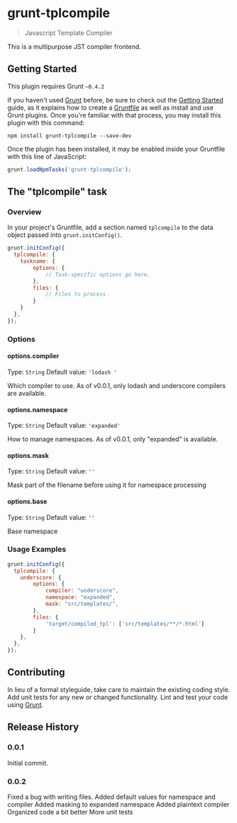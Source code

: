 # grunt-tplcompile

> Javascript Template Compiler

This is a multipurpose JST compiler frontend.

## Getting Started
This plugin requires Grunt `~0.4.2`

If you haven't used [Grunt](http://gruntjs.com/) before, be sure to check out the [Getting Started](http://gruntjs.com/getting-started) guide, as it explains how to create a [Gruntfile](http://gruntjs.com/sample-gruntfile) as well as install and use Grunt plugins. Once you're familiar with that process, you may install this plugin with this command:

```shell
npm install grunt-tplcompile --save-dev
```

Once the plugin has been installed, it may be enabled inside your Gruntfile with this line of JavaScript:

```js
grunt.loadNpmTasks('grunt-tplcompile');
```

## The "tplcompile" task

### Overview
In your project's Gruntfile, add a section named `tplcompile` to the data object passed into `grunt.initConfig()`.

```js
grunt.initConfig({
  tplcompile: {
    taskname: {
        options: {
            // Task-specific options go here.
        },
        files: {
            // Files to process
        }
    }
  },
});
```

### Options

#### options.compiler
Type: `String`
Default value: `'lodash '`

Which compiler to use. As of v0.0.1, only lodash and underscore compilers are available.

#### options.namespace
Type: `String`
Default value: `'expanded'`

How to manage namespaces. As of v0.0.1, only "expanded" is available.

#### options.mask
Type: `String`
Default value: `''`

Mask part of the filename before using it for namespace processing

#### options.base
Type: `String`
Default value: `''`

Base namespace

### Usage Examples

```js
grunt.initConfig({
  tplcompile: {
    underscore: {
        options: {
            compiler: "underscore",
            namespace: "expanded",
            mask: "src/templates/",
        },
        files: {
            'target/compiled_tpl': ['src/templates/**/*.html']
        }
    },
  },
});
```

## Contributing
In lieu of a formal styleguide, take care to maintain the existing coding style. Add unit tests for any new or changed functionality. Lint and test your code using [Grunt](http://gruntjs.com/).

## Release History

### 0.0.1

Initial commit.

### 0.0.2

Fixed a bug with writing files.
Added default values for namespace and compiler
Added masking to expanded namespace
Added plaintext compiler
Organized code a bit better
More unit tests
